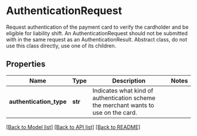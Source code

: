 # AuthenticationRequest

Request authentication of the payment card to verify the cardholder and be eligible for liability shift. An AuthenticationRequest should not be submitted with in the same request as an AuthenticationResult. Abstract class, do not use this class directly, use one of its children.
## Properties
Name | Type | Description | Notes
------------ | ------------- | ------------- | -------------
**authentication_type** | **str** | Indicates what kind of authentication scheme the merchant wants to use on the card. | 

[[Back to Model list]](../README.md#documentation-for-models) [[Back to API list]](../README.md#documentation-for-api-endpoints) [[Back to README]](../README.md)


